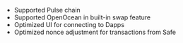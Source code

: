 - Supported Pulse chain
- Supported OpenOcean in built-in swap feature
- Optimized UI for connecting to Dapps 
- Optimized nonce adjustment for transactions from Safe